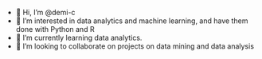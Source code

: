 - 👋 Hi, I’m @demi-c
- 👀 I’m interested in data analytics and machine learning, and have them done with Python and R
- 🌱 I’m currently learning data analytics.
- 💞️ I’m looking to collaborate on projects on data mining and data analysis

<!---

This is a ✨ special ✨ repository contains the data analysis projects I have done when studying master of data analytics. 
--->
